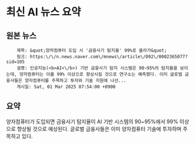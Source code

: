 # 최신 AI 뉴스 요약

## 원본 뉴스
		제목: &quot;양자컴퓨터 도입 시 '금융사기 탐지율' 99%로 올라가&quot;
		링크: https:\/\/n.news.naver.com\/mnews\/article\/092\/0002365077?sid=105
		설명: 인공지능(<b>AI<\/b>) 기반 금융사기 탐지 시스템은 90~95%의 탐지율을 보이는데, 양자컴퓨터는 이를 99% 이상으로 향상시킬 것으로 연구소는 예측했다. 이미 글로벌 금융사들은 양자컴퓨터를 주목하고 투자와 기술 지원에 나선... 
		게시일: Sat, 01 Mar 2025 07:54:00 +0900


## 요약
양자컴퓨터가 도입되면 금융사기 탐지율이 AI 기반 시스템의 90~95%에서 99% 이상으로 향상될 것으로 예상된다. 글로벌 금융사들은 이미 양자컴퓨터 기술에 투자하며 주목하고 있다.
